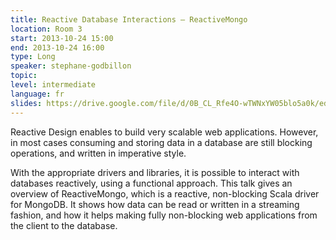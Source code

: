 ```yaml
---
title: Reactive Database Interactions – ReactiveMongo
location: Room 3
start: 2013-10-24 15:00
end: 2013-10-24 16:00
type: Long
speaker: stephane-godbillon
topic: 
level: intermediate
language: fr
slides: https://drive.google.com/file/d/0B_CL_Rfe4O-wTWNxYW05blo5a0k/edit?usp=sharing
---
```


Reactive Design enables to build very scalable web applications. However, in most cases consuming and storing data in a database are still blocking operations, and written in imperative style.

With the appropriate drivers and libraries, it is possible to interact with databases reactively, using a functional approach. This talk gives an overview of ReactiveMongo, which is a reactive, non-blocking Scala driver for MongoDB. It shows how data can be read or written in a streaming fashion, and how it helps making fully non-blocking web applications from the client to the database.
